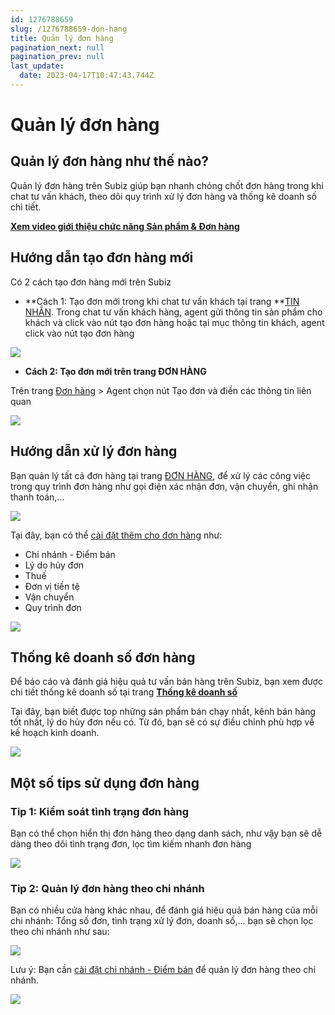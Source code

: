 ```yaml
---
id: 1276788659
slug: /1276788659-don-hang
title: Quản lý đơn hàng
pagination_next: null
pagination_prev: null
last_update:
  date: 2023-04-17T10:47:43.744Z
---
```


# Quản lý đơn hàng

## Quản lý đơn hàng như thế nào?


Quản lý đơn hàng trên Subiz giúp bạn nhanh chóng chốt đơn hàng trong khi chat tư vấn khách, theo dõi quy trình xử lý đơn hàng và thống kê doanh số chi tiết.



**[Xem video giới thiệu chức năng Sản phẩm & Đơn hàng](https://www.youtube.com/watch?v=Wl658KCi_Ps)**
## Hướng dẫn tạo đơn hàng mới


Có 2 cách tạo đơn hàng mới trên Subiz



- **Cách 1: Tạo đơn mới trong khi chat tư vấn khách tại trang **[TIN NHẮN](https://app.subiz.com.vn/convo). Trong chat tư vấn khách hàng, agent gửi thông tin sản phẩm cho khách và click vào nút tạo đơn hàng hoặc tại mục thông tin khách, agent click vào nút tạo đơn hàng


![](https://vcdn.subiz-cdn.com/file/firsfrxnsdcqcrxztphe_acpxkgumifuoofoosble)






- **Cách 2: Tạo đơn mới trên trang ĐƠN HÀNG**

Trên trang [Đơn hàng](https://app.subiz.com.vn/orders) > Agent chọn nút Tạo đơn và điền các thông tin liên quan


![](https://vcdn.subiz-cdn.com/file/firsfrxnwqcezkwmiyqe_acpxkgumifuoofoosble)

## Hướng dẫn xử lý đơn hàng


Bạn quản lý tất cả đơn hàng tại trang [ĐƠN HÀNG](https://app.subiz.com.vn/orders), để xử lý các công việc trong quy trình đơn hàng như gọi điện xác nhận đơn, vận chuyển, ghi nhận thanh toán,...


![](https://vcdn.subiz-cdn.com/file/firsfrxnyxgfftjoxcti_acpxkgumifuoofoosble)


Tại đây, bạn có thể [cài đặt thêm cho đơn hàng](https://app.subiz.com.vn/settings/pipelines) như:

- Chi nhánh - Điểm bán
- Lý do hủy đơn
- Thuế
- Đơn vị tiền tệ
- Vận chuyển
- Quy trình đơn


![](https://vcdn.subiz-cdn.com/file/firsfrxobhgvfosaahzr_acpxkgumifuoofoosble)
## Thống kê doanh số đơn hàng


Để báo cáo và đánh giá hiệu quả tư vấn bán hàng trên Subiz, bạn xem được chi tiết thống kê doanh số tại trang **[Thống kê doanh số](https://app.subiz.com.vn/new-reports/sales)**



Tại đây, bạn biết được top những sản phẩm bán chạy nhất, kênh bán hàng tốt nhất, lý do hủy đơn nếu có. Từ đó, bạn sẽ có sự điều chỉnh phù hợp về kế hoạch kinh doanh.


![](https://vcdn.subiz-cdn.com/file/firsfrxodsltofnxurlc_acpxkgumifuoofoosble)



## Một số tips sử dụng đơn hàng

### Tip 1: Kiểm soát tình trạng đơn hàng


Bạn có thể chọn hiển thị đơn hàng theo dạng danh sách, như vậy bạn sẽ dễ dàng theo dõi tình trạng đơn, lọc tìm kiếm nhanh đơn hàng


![](https://vcdn.subiz-cdn.com/file/firsfrxogkgkqwgsjgdf_acpxkgumifuoofoosble)



### Tip 2: Quản lý đơn hàng theo chi nhánh


Bạn có nhiều cửa hàng khác nhau, để đánh giá hiệu quả bán hàng của mỗi chi nhánh: Tổng số đơn, tình trạng xử lý đơn, doanh số,... bạn sẽ chọn lọc theo chi nhánh như sau:


![](https://vcdn.subiz-cdn.com/file/firsfrxojagbfiibmbcs_acpxkgumifuoofoosble)




Lưu ý: Bạn cần [cài đặt chi nhánh - Điểm bán](https://app.subiz.com.vn/settings/pos) để quản lý đơn hàng theo chi nhánh.


![](https://vcdn.subiz-cdn.com/file/firsfrxolektxciojwls_acpxkgumifuoofoosble)